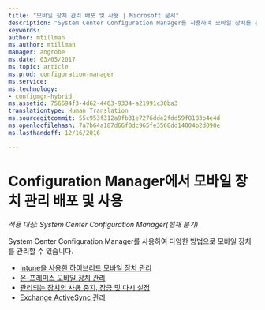 ```yaml
---
title: "모바일 장치 관리 배포 및 사용 | Microsoft 문서"
description: "System Center Configuration Manager를 사용하여 모바일 장치를 관리하는 다양한 방법에 대해 알아봅니다."
keywords: 
author: mtillman
ms.author: mtillman
manager: angrobe
ms.date: 03/05/2017
ms.topic: article
ms.prod: configuration-manager
ms.service: 
ms.technology:
- configmgr-hybrid
ms.assetid: 756694f3-4d62-4463-9334-a21991c30ba3
translationtype: Human Translation
ms.sourcegitcommit: 55c953f312a9fb31e7276dde2fdd59f8183b4e4d
ms.openlocfilehash: 7a7b64a187d66f0dc965fe3568dd14004b2d090e
ms.lasthandoff: 12/16/2016

---
```


# <a name="deploy-and-use-mobile-device-management-in-configuration-manager"></a>Configuration Manager에서 모바일 장치 관리 배포 및 사용

*적용 대상: System Center Configuration Manager(현재 분기)*


System Center Configuration Manager를 사용하여 다양한 방법으로 모바일 장치를 관리할 수 있습니다.
- [Intune을 사용한 하이브리드 모바일 장치 관리](setup-hybrid-mdm.md)
- [온-프레미스 모바일 장치 관리](enroll-devices-on-premises-mdm.md)
- [관리되는 장치의 사용 중지, 잠금 및 다시 설정](wipe-lock-reset-devices.md)
- [Exchange ActiveSync 관리](manage-mobile-devices-with-exchange-activesync.md)

